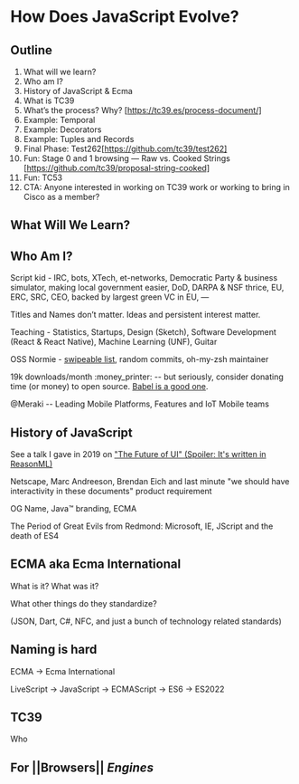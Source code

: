 # How Does JavaScript Evolve?

## Outline

1. What will we learn?
2. Who am I?
3. History of JavaScript & Ecma
4. What is TC39
5. What’s the process? Why? [https://tc39.es/process-document/]
6. Example: Temporal
7. Example: Decorators
8. Example: Tuples and Records
9. Final Phase: Test262[https://github.com/tc39/test262]
10. Fun: Stage 0 and 1 browsing — Raw vs. Cooked Strings [https://github.com/tc39/proposal-string-cooked]
11. Fun: TC53
12. CTA: Anyone interested in working on TC39 work or working to bring in Cisco as a member?

## What Will We Learn?

## Who Am I?

Script kid - IRC, bots, XTech, et-networks, Democratic Party & business simulator, making local government easier, DoD, DARPA & NSF thrice, EU, ERC, SRC, CEO, backed by largest green VC in EU, — 

Titles and Names don’t matter. Ideas and persistent interest matter.

Teaching - Statistics, Startups, Design (Sketch), Software Development (React & React Native), Machine Learning (UNF), Guitar

OSS Normie - [swipeable list](https://github.com/esthor/react-native-swipeable-list), random commits, oh-my-zsh maintainer

19k downloads/month :money_printer: -- but seriously, consider donating time (or money) to open source. [Babel is a good one](https://opencollective.com/babel).

@Meraki -- Leading Mobile Platforms, Features and IoT Mobile teams

## History of JavaScript

See a talk I gave in 2019 on ["The Future of UI" (Spoiler: It's written in ReasonML)](https://github.com/esthor/future-of-ui)

Netscape, Marc Andreeson, Brendan Eich and last minute "we should have interactivity in these documents" product requirement

OG Name, Java:tm: branding, ECMA

The Period of Great Evils from Redmond: Microsoft, IE, JScript and the death of ES4


## ECMA aka Ecma International

What is it? What was it?

What other things do they standardize?

(JSON, Dart, C#, NFC, and just a bunch of technology related standards)


## Naming is hard

ECMA -> Ecma International

LiveScript -> JavaScript -> ECMAScript -> ES6 -> ES2022


## TC39

Who

## For ||Browsers|| *Engines*

